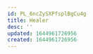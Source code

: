 ```yaml
---
id: PL_6ncZySXPfsplBgCu4g
title: Healer
desc: ''
updated: 1644961726956
created: 1644961726956
---
```



